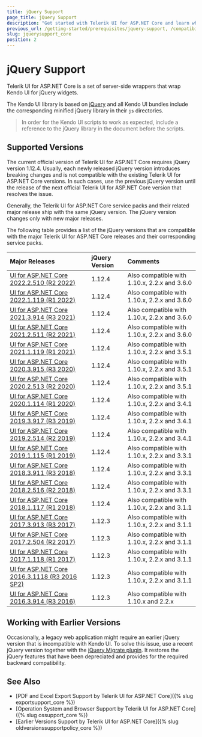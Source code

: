 ```yaml
---
title: jQuery Support
page_title: jQuery Support
description: "Get started with Telerik UI for ASP.NET Core and learn which jQuery versions are supported by the component library."
previous_url: /getting-started/prerequisites/jquery-support, /compatibility/jquery-support
slug: jquerysupport_core
position: 2
---
```


# jQuery Support

Telerik UI for ASP.NET Core is a set of server-side wrappers that wrap Kendo UI for jQuery widgets.

The Kendo UI library is based on [jQuery](http://jquery.com/) and all Kendo UI bundles include the corresponding minified jQuery library in their `js` directories.

> In order for the Kendo UI scripts to work as expected, include a reference to the jQuery library in the document before the scripts.

## Supported Versions

The current official version of Telerik UI for ASP.NET Core requires jQuery version 1.12.4. Usually, each newly released jQuery version introduces breaking changes and is not compatible with the existing Telerik UI for ASP.NET Core versions. In such cases, use the previous jQuery version until the release of the next official Telerik UI for ASP.NET Core version that resolves the issue. 

Generally, the Telerik UI for ASP.NET Core service packs and their related major release ship with the same jQuery version. The jQuery version changes only with new major releases.

The following table provides a list of the jQuery versions that are compatible with the major Telerik UI for ASP.NET Core releases and their corresponding service packs.

| Major Releases												                                         | jQuery Version    | Comments  |
| :---															                                             | :---			         | :---	     |
| [UI for ASP.NET Core 2022.2.510 (R2 2022)](https://www.telerik.com/support/whats-new/aspnet-core-ui/release-history/ui-for-asp-net-core-r2-2022-(version-2022-2-510))|1.12.4| Also compatible with 1.10.x, 2.2.x and 3.6.0|
| [UI for ASP.NET Core 2022.1.119 (R1 2022)](https://www.telerik.com/support/whats-new/aspnet-core-ui/release-history/ui-for-asp-net-core-r1-2022(-version-2022-1-119))|1.12.4| Also compatible with 1.10.x, 2.2.x and 3.6.0|
| [UI for ASP.NET Core 2021.3.914 (R3 2021)](https://www.telerik.com/support/whats-new/aspnet-core-ui/release-history/ui-for-asp-net-core-r3-2021)|1.12.4| Also compatible with 1.10.x, 2.2.x and 3.6.0|
| [UI for ASP.NET Core 2021.2.511 (R2 2021)](https://www.telerik.com/support/whats-new/aspnet-core-ui/release-history/ui-for-asp-net-core-r2-2021)|1.12.4| Also compatible with 1.10.x, 2.2.x and 3.6.0|
| [UI for ASP.NET Core 2021.1.119 (R1 2021)](https://www.telerik.com/support/whats-new/aspnet-core-ui/release-history/ui-for-asp-net-core-r1-2021)|1.12.4| Also compatible with 1.10.x, 2.2.x and 3.5.1|
| [UI for ASP.NET Core 2020.3.915 (R3 2020)](https://www.telerik.com/support/whats-new/aspnet-core-ui/release-history/ui-for-asp-net-core-r3-2020)|1.12.4| Also compatible with 1.10.x, 2.2.x and 3.5.1|
| [UI for ASP.NET Core 2020.2.513 (R2 2020)](https://www.telerik.com/support/whats-new/aspnet-core-ui/release-history/ui-for-asp-net-core-r2-2020)|1.12.4| Also compatible with 1.10.x, 2.2.x and 3.5.1|
| [UI for ASP.NET Core 2020.1.114 (R1 2020)](https://www.telerik.com/support/whats-new/aspnet-core-ui/release-history/ui-for-asp-net-core-r1-2020)|1.12.4| Also compatible with 1.10.x, 2.2.x and 3.4.1|
| [UI for ASP.NET Core 2019.3.917 (R3 2019)](https://www.telerik.com/support/whats-new/aspnet-core-ui/release-history/ui-for-asp-net-core-r3-2019)|1.12.4| Also compatible with 1.10.x, 2.2.x and 3.4.1|
| [UI for ASP.NET Core 2019.2.514 (R2 2019)](https://www.telerik.com/support/whats-new/aspnet-core-ui/release-history/ui-for-asp-net-core-r2-2019)|1.12.4| Also compatible with 1.10.x, 2.2.x and 3.4.1|
| [UI for ASP.NET Core 2019.1.115 (R1 2019)](https://www.telerik.com/support/whats-new/aspnet-core-ui/release-history/progress-telerik-ui-for-asp-net-core-2019-1-115-changelog--uiaspcore-2019-1-115-058b0897-ab2d-46ba-b26d-4a4cbb33210c)|1.12.4| Also compatible with 1.10.x, 2.2.x and 3.3.1|
| [UI for ASP.NET Core 2018.3.911 (R3 2018)](https://www.telerik.com/support/whats-new/aspnet-core-ui/release-history/ui-for-asp-net-core-r3-2018)	|1.12.4| Also compatible with 1.10.x, 2.2.x and 3.3.1|
| [UI for ASP.NET Core 2018.2.516 (R2 2018)](https://www.telerik.com/support/whats-new/aspnet-core-ui/release-history/ui-for-asp-net-core-r2-2018-uiaspcore-2018-2-516)	|1.12.4| Also compatible with 1.10.x, 2.2.x and 3.3.1|
| [UI for ASP.NET Core 2018.1.117 (R1 2018)](https://www.telerik.com/support/whats-new/aspnet-core-ui/release-history/ui-for-asp-net-core-r1-2018)	|1.12.4| Also compatible with 1.10.x, 2.2.x and 3.1.1|
| [UI for ASP.NET Core 2017.3.913 (R3 2017)](https://www.telerik.com/support/whats-new/aspnet-core-ui/release-history/ui-for-asp-net-core-r3-2017)	|1.12.3| Also compatible with 1.10.x, 2.2.x and 3.1.1|
| [UI for ASP.NET Core 2017.2.504 (R2 2017)](https://www.telerik.com/support/whats-new/aspnet-core-ui/release-history/ui-for-asp-net-core-r2-2017)	|1.12.3| Also compatible with 1.10.x, 2.2.x and 3.1.1|
| [UI for ASP.NET Core 2017.1.118 (R1 2017)](https://www.telerik.com/support/whats-new/aspnet-core-ui/release-history/ui-for-asp-net-core-r1-2017)	|1.12.3| Also compatible with 1.10.x, 2.2.x and 3.1.1|
| [UI for ASP.NET Core 2016.3.1118 (R3 2016 SP2)](https://www.telerik.com/support/whats-new/aspnet-core-ui/release-history/ui-for-asp-net-core-r3-2016-sp2)	|1.12.3| Also compatible with 1.10.x, 2.2.x and 3.1.1|
| [UI for ASP.NET Core 2016.3.914 (R3 2016)](https://www.telerik.com/support/whats-new/aspnet-core-ui/release-history/ui-for-asp-net-core-r3-2016)	|1.12.3| Also compatible with 1.10.x and 2.2.x|

## Working with Earlier Versions

Occasionally, a legacy web application might require an earlier jQuery version that is incompatible with Kendo UI. To solve this issue, use a recent jQuery version together with the [jQuery Migrate plugin](https://github.com/jquery/jquery-migrate/). It restores the jQuery features that have been depreciated and provides for the required backward compatibility.

## See Also

* [PDF and Excel Export Support by Telerik UI for ASP.NET Core]({% slug exportsupport_core %})
* [Operation System and Browser Support by Telerik UI for ASP.NET Core]({% slug ossupport_core %})
* [Earlier Versions Support by Telerik UI for ASP.NET Core]({% slug oldversionssupportpolicy_core %})
